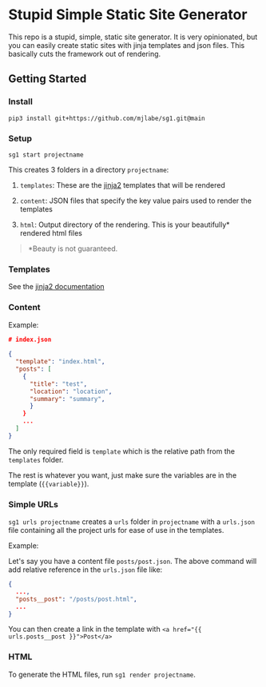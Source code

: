 # Stupid Simple Static Site Generator

This repo is a stupid, simple, static site generator. It is very opinionated, but you can easily create static sites
with jinja templates and json files. This basically cuts the framework out of rendering.

## Getting Started

### Install

`pip3 install git+https://github.com/mjlabe/sg1.git@main`

### Setup

`sg1 start projectname`

This creates 3 folders in a directory `projectname`:

1. `templates`: These are the [jinja2](https://palletsprojects.com/p/jinja/) templates that will be rendered

2. `content`: JSON files that specify the key value pairs used to render the templates

3. `html`: Output directory of the rendering. This is your beautifully* rendered html files

> *Beauty is not guaranteed.

### Templates

See the [jinja2 documentation](https://palletsprojects.com/p/jinja/)

### Content

Example:

```json
# index.json
        
{
  "template": "index.html",
  "posts": [
    {
      "title": "test",
      "location": "location",
      "summary": "summary",
      }
    }
    ...    
  ]
}
```

The only required field is `template` which is the relative path from the `templates` folder.

The rest is whatever you want, just make sure the variables are in the template (`{{variable}}`).

### Simple URLs

`sg1 urls projectname` creates a `urls` folder in `projectname` with a `urls.json` file containing all the project urls 
for ease of use in the templates.

Example:

Let's say you have a content file `posts/post.json`. The above command will add relative reference in the `urls.json` 
file like:

```json
{
  ...,
  "posts__post": "/posts/post.html",
  ...
}
```

You can then create a link in the template with `<a href="{{ urls.posts__post }}">Post</a>`

### HTML

To generate the HTML files, run `sg1 render projectname`.
